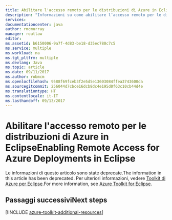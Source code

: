 ```yaml
---
title: Abilitare l'accesso remoto per le distribuzioni di Azure in Eclipse
description: "Informazioni su come abilitare l’accesso remoto per le distribuzioni Azure usando il Toolkit di Azure per Eclipse."
services: 
documentationcenter: java
author: rmcmurray
manager: routlaw
editor: 
ms.assetid: b6150006-9a7f-4d83-be18-d35ec780c7c5
ms.service: multiple
ms.workload: na
ms.tgt_pltfrm: multiple
ms.devlang: Java
ms.topic: article
ms.date: 09/11/2017
ms.author: robmcm
ms.openlocfilehash: 9588f69fceb3f2e5d5e13603084ffea3743600da
ms.sourcegitcommit: 256044d7cbce16dcb8dc4e195d0f63c10cb44d4e
ms.translationtype: HT
ms.contentlocale: it-IT
ms.lasthandoff: 09/13/2017
---
```

# <a name="enabling-remote-access-for-azure-deployments-in-eclipse"></a><span data-ttu-id="d0aba-103">Abilitare l'accesso remoto per le distribuzioni di Azure in Eclipse</span><span class="sxs-lookup"><span data-stu-id="d0aba-103">Enabling Remote Access for Azure Deployments in Eclipse</span></span>

<span data-ttu-id="d0aba-104">Le informazioni di questo articolo sono state deprecate.</span><span class="sxs-lookup"><span data-stu-id="d0aba-104">The information in this article has been deprecated.</span></span> <span data-ttu-id="d0aba-105">Per ulteriori informazioni, vedere [Toolkit di Azure per Eclipse](azure-toolkit-for-eclipse.md).</span><span class="sxs-lookup"><span data-stu-id="d0aba-105">For more information, see [Azure Toolkit for Eclipse](azure-toolkit-for-eclipse.md).</span></span>

## <a name="next-steps"></a><span data-ttu-id="d0aba-106">Passaggi successivi</span><span class="sxs-lookup"><span data-stu-id="d0aba-106">Next steps</span></span>

[!INCLUDE [azure-toolkit-additional-resources](../includes/azure-toolkit-additional-resources.md)]
